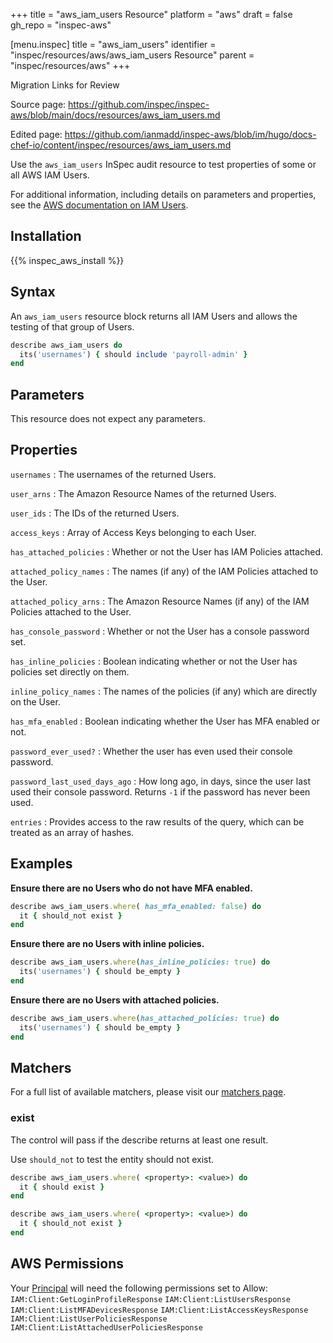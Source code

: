 +++
title = "aws_iam_users Resource"
platform = "aws"
draft = false
gh_repo = "inspec-aws"

[menu.inspec]
title = "aws_iam_users"
identifier = "inspec/resources/aws/aws_iam_users Resource"
parent = "inspec/resources/aws"
+++

<div class="admonition-note">
<p class="admonition-note-title">Migration Links for Review</p>
<div class="admonition-note-text">
<p>Source page: <a href="https://github.com/inspec/inspec-aws/blob/main/docs/resources/aws_iam_users.md">https://github.com/inspec/inspec-aws/blob/main/docs/resources/aws_iam_users.md</a></p>
<p>Edited page: <a href="https://github.com/ianmadd/inspec-aws/blob/im/hugo/docs-chef-io/content/inspec/resources/aws_iam_users.md">https://github.com/ianmadd/inspec-aws/blob/im/hugo/docs-chef-io/content/inspec/resources/aws_iam_users.md</a></p>
</div>
</div>


Use the `aws_iam_users` InSpec audit resource to test properties of some or all AWS IAM Users.

For additional information, including details on parameters and properties, see the [AWS documentation on IAM Users](https://docs.aws.amazon.com/IAM/latest/UserGuide/id_users.html).

## Installation

{{% inspec_aws_install %}}

## Syntax

An `aws_iam_users` resource block returns all IAM Users and allows the testing of that group of Users.

```ruby
describe aws_iam_users do
  its('usernames') { should include 'payroll-admin' }
end
```

## Parameters

This resource does not expect any parameters.

## Properties

`usernames`
: The usernames of the returned Users.

`user_arns`
: The Amazon Resource Names of the returned Users.

`user_ids`
: The IDs of the returned Users.

`access_keys`
: Array of Access Keys belonging to each User.

`has_attached_policies`
: Whether or not the User has IAM Policies attached.

`attached_policy_names`
: The names (if any) of the IAM Policies attached to the User.

`attached_policy_arns`
: The Amazon Resource Names (if any) of the IAM Policies attached to the User.

`has_console_password`
: Whether or not the User has a console password set.

`has_inline_policies`
: Boolean indicating whether or not the User has policies set directly on them.

`inline_policy_names`
: The names of the policies (if any) which are directly on the User.

`has_mfa_enabled`
: Boolean indicating whether the User has MFA enabled or not.

`password_ever_used?`
: Whether the user has even used their console password.

`password_last_used_days_ago`
: How long ago, in days, since the user last used their console password. Returns `-1` if the password has never been used.

`entries`
: Provides access to the raw results of the query, which can be treated as an array of hashes.

## Examples

**Ensure there are no Users who do not have MFA enabled.**

```ruby
describe aws_iam_users.where( has_mfa_enabled: false) do
  it { should_not exist }
end
```

**Ensure there are no Users with inline policies.**

```ruby
describe aws_iam_users.where(has_inline_policies: true) do
  its('usernames') { should be_empty }
end
```

**Ensure there are no Users with attached policies.**

```ruby
describe aws_iam_users.where(has_attached_policies: true) do
  its('usernames') { should be_empty }
end
```

## Matchers

For a full list of available matchers, please visit our [matchers page](https://www.inspec.io/docs/reference/matchers/).

### exist

The control will pass if the describe returns at least one result.

Use `should_not` to test the entity should not exist.

```ruby
describe aws_iam_users.where( <property>: <value>) do
  it { should exist }
end
```

```ruby
describe aws_iam_users.where( <property>: <value>) do
  it { should_not exist }
end
```

## AWS Permissions

Your [Principal](https://docs.aws.amazon.com/IAM/latest/UserGuide/intro-structure.html#intro-structure-principal) will need the following permissions set to Allow: 
`IAM:Client:GetLoginProfileResponse` 
`IAM:Client:ListUsersResponse` 
`IAM:Client:ListMFADevicesResponse` 
`IAM:Client:ListAccessKeysResponse` 
`IAM:Client:ListUserPoliciesResponse` 
`IAM:Client:ListAttachedUserPoliciesResponse` 
